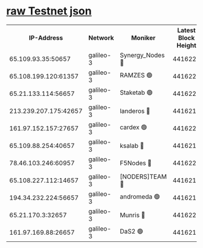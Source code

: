 [raw Testnet json](https://rpc-check.androt.stavr.tech/androt/rpcandrot_result.json)
=

<table><tr><th>IP-Address</th><th>Network</th><th>Moniker</th><th>Latest Block Height</th><th>Earliest Block Height</th><th>Catching Up</th><th>Tx Index</th><th>Voting Power</th><th>Scan Time</th></tr><tr><td>65.109.93.35:50657</td><td>galileo-3</td><td>Synergy_Nodes 🔴</td><td>4416223</td><td>0</td><td>False</td><td>on</td><td>960605</td><td>2023-12-28T14:10:14.549556551UTC</td></tr><tr><td>65.108.199.120:61357</td><td>galileo-3</td><td>RAMZES 🟢</td><td>4416220</td><td>1</td><td>False</td><td>on</td><td>0</td><td>2023-12-28T14:09:59.552684219UTC</td></tr><tr><td>65.21.133.114:56657</td><td>galileo-3</td><td>Staketab 🟢</td><td>4416223</td><td>90001</td><td>False</td><td>on</td><td>0</td><td>2023-12-28T14:10:15.493682884UTC</td></tr><tr><td>213.239.207.175:42657</td><td>galileo-3</td><td>landeros 🔴</td><td>4416218</td><td>2642001</td><td>False</td><td>on</td><td>73</td><td>2023-12-28T14:09:47.398003993UTC</td></tr><tr><td>161.97.152.157:27657</td><td>galileo-3</td><td>cardex 🟢</td><td>4416223</td><td>2945323</td><td>False</td><td>on</td><td>0</td><td>2023-12-28T14:10:14.831821489UTC</td></tr><tr><td>65.109.88.254:40657</td><td>galileo-3</td><td>ksalab 🔴</td><td>4416219</td><td>3000356</td><td>False</td><td>on</td><td>31618</td><td>2023-12-28T14:09:55.126710240UTC</td></tr><tr><td>78.46.103.246:60957</td><td>galileo-3</td><td>F5Nodes 🔴</td><td>4416223</td><td>3057001</td><td>False</td><td>off</td><td>24</td><td>2023-12-28T14:10:15.145315369UTC</td></tr><tr><td>65.108.227.112:14657</td><td>galileo-3</td><td>[NODERS]TEAM 🔴</td><td>4416218</td><td>3176323</td><td>False</td><td>on</td><td>959621</td><td>2023-12-28T14:09:47.765642928UTC</td></tr><tr><td>194.34.232.224:56657</td><td>galileo-3</td><td>andromeda 🟢</td><td>4416219</td><td>4316219</td><td>False</td><td>off</td><td>0</td><td>2023-12-28T14:09:54.277921326UTC</td></tr><tr><td>65.21.170.3:32657</td><td>galileo-3</td><td>Munris 🔴</td><td>4416221</td><td>4316221</td><td>False</td><td>off</td><td>416</td><td>2023-12-28T14:10:06.032591525UTC</td></tr><tr><td>161.97.169.88:26657</td><td>galileo-3</td><td>DaS2 🟢</td><td>4416219</td><td>4326001</td><td>False</td><td>on</td><td>0</td><td>2023-12-28T14:09:54.747966586UTC</td></tr></table>
